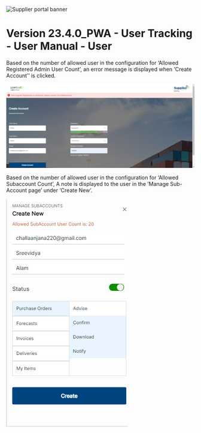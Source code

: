 ![Supplier portal banner](../../../../images/banner-supplier-portal.jpg)

# **Version 23.4.0_PWA - User Tracking - User Manual - User**

Based on the number of allowed user in the configuration for ‘Allowed Registered Admin User Count’, an error message is displayed when ‘Create Account’’ is clicked. 

<kbd>
<img alt="metrics display" src="../../images/pwa/user_tracking/admin_creation_restriction.png"> 
</kbd>

Based on the number of allowed user in the configuration for ‘Allowed Subaccount Count’, A note is displayed to the user in the ’Manage Sub-Account page’ under ‘Create New’. 

<kbd>
<img alt="metrics display" src="../../images/pwa/user_tracking/subaccount_creation.png"> 
</kbd>

